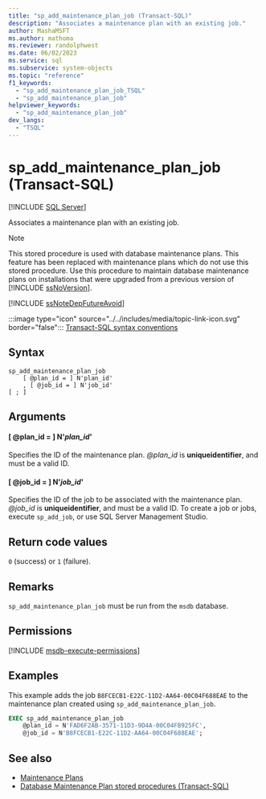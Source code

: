 ```yaml
---
title: "sp_add_maintenance_plan_job (Transact-SQL)"
description: "Associates a maintenance plan with an existing job."
author: MashaMSFT
ms.author: mathoma
ms.reviewer: randolphwest
ms.date: 06/02/2023
ms.service: sql
ms.subservice: system-objects
ms.topic: "reference"
f1_keywords:
  - "sp_add_maintenance_plan_job_TSQL"
  - "sp_add_maintenance_plan_job"
helpviewer_keywords:
  - "sp_add_maintenance_plan_job"
dev_langs:
  - "TSQL"
---
```

# sp_add_maintenance_plan_job (Transact-SQL)

[!INCLUDE [SQL Server](../../includes/applies-to-version/sqlserver.md)]

Associates a maintenance plan with an existing job.

> [!NOTE]  
> This stored procedure is used with database maintenance plans. This feature has been replaced with maintenance plans which do not use this stored procedure. Use this procedure to maintain database maintenance plans on installations that were upgraded from a previous version of [!INCLUDE [ssNoVersion](../../includes/ssnoversion-md.md)].

[!INCLUDE [ssNoteDepFutureAvoid](../../includes/ssnotedepfutureavoid-md.md)]

:::image type="icon" source="../../includes/media/topic-link-icon.svg" border="false"::: [Transact-SQL syntax conventions](../../t-sql/language-elements/transact-sql-syntax-conventions-transact-sql.md)

## Syntax

```syntaxsql
sp_add_maintenance_plan_job
    [ @plan_id = ] N'plan_id'
    , [ @job_id = ] N'job_id'
[ ; ]
```

## Arguments

#### [ @plan_id = ] N'*plan_id*'

Specifies the ID of the maintenance plan. *@plan_id* is **uniqueidentifier**, and must be a valid ID.

#### [ @job_id = ] N'*job_id*'

Specifies the ID of the job to be associated with the maintenance plan. *@job_id* is **uniqueidentifier**, and must be a valid ID. To create a job or jobs, execute `sp_add_job`, or use SQL Server Management Studio.

## Return code values

`0` (success) or `1` (failure).

## Remarks

`sp_add_maintenance_plan_job` must be run from the `msdb` database.

## Permissions

[!INCLUDE [msdb-execute-permissions](../../includes/msdb-execute-permissions.md)]

## Examples

This example adds the job `B8FCECB1-E22C-11D2-AA64-00C04F688EAE` to the maintenance plan created using `sp_add_maintenance_plan_job`.

```sql
EXEC sp_add_maintenance_plan_job
    @plan_id = N'FAD6F2AB-3571-11D3-9D4A-00C04FB925FC',
    @job_id = N'B8FCECB1-E22C-11D2-AA64-00C04F688EAE';
```

## See also

- [Maintenance Plans](../maintenance-plans/maintenance-plans.md)
- [Database Maintenance Plan stored procedures (Transact-SQL)](database-maintenance-plan-stored-procedures-transact-sql.md)
